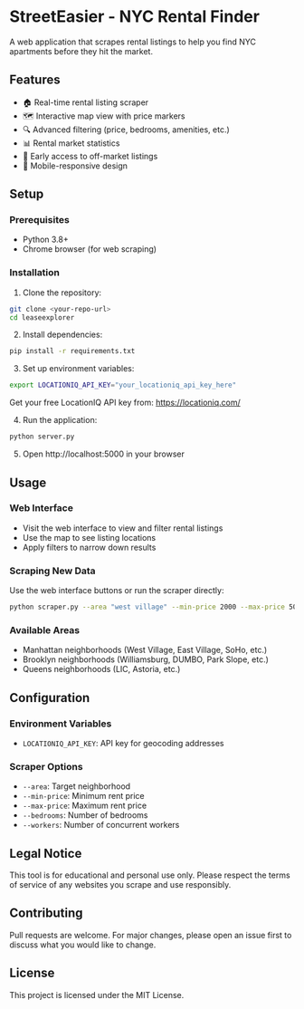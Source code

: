 # StreetEasier - NYC Rental Finder

A web application that scrapes rental listings to help you find NYC apartments before they hit the market.

## Features

- 🏠 Real-time rental listing scraper
- 🗺️ Interactive map view with price markers
- 🔍 Advanced filtering (price, bedrooms, amenities, etc.)
- 📊 Rental market statistics
- 🎯 Early access to off-market listings
- 📱 Mobile-responsive design

## Setup

### Prerequisites

- Python 3.8+
- Chrome browser (for web scraping)

### Installation

1. Clone the repository:
```bash
git clone <your-repo-url>
cd leaseexplorer
```

2. Install dependencies:
```bash
pip install -r requirements.txt
```

3. Set up environment variables:
```bash
export LOCATIONIQ_API_KEY="your_locationiq_api_key_here"
```

Get your free LocationIQ API key from: https://locationiq.com/

4. Run the application:
```bash
python server.py
```

5. Open http://localhost:5000 in your browser

## Usage

### Web Interface
- Visit the web interface to view and filter rental listings
- Use the map to see listing locations
- Apply filters to narrow down results

### Scraping New Data
Use the web interface buttons or run the scraper directly:

```bash
python scraper.py --area "west village" --min-price 2000 --max-price 5000
```

### Available Areas
- Manhattan neighborhoods (West Village, East Village, SoHo, etc.)
- Brooklyn neighborhoods (Williamsburg, DUMBO, Park Slope, etc.)
- Queens neighborhoods (LIC, Astoria, etc.)

## Configuration

### Environment Variables
- `LOCATIONIQ_API_KEY`: API key for geocoding addresses

### Scraper Options
- `--area`: Target neighborhood
- `--min-price`: Minimum rent price
- `--max-price`: Maximum rent price
- `--bedrooms`: Number of bedrooms
- `--workers`: Number of concurrent workers

## Legal Notice

This tool is for educational and personal use only. Please respect the terms of service of any websites you scrape and use responsibly.

## Contributing

Pull requests are welcome. For major changes, please open an issue first to discuss what you would like to change.

## License

This project is licensed under the MIT License. 